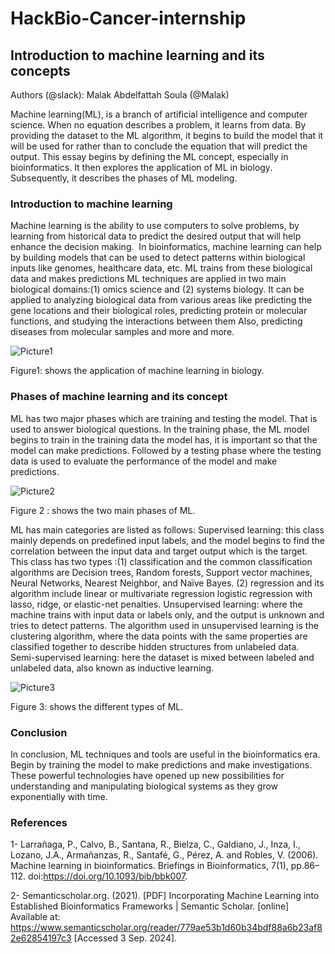 # HackBio-Cancer-internship
## Introduction to machine learning and its concepts
Authors (@slack): Malak Abdelfattah Soula (@Malak)

Machine learning(ML), is a branch of artificial intelligence and computer science. When no equation describes a problem, it learns from data. By providing the dataset to the ML algorithm, it begins to build the model that it will be used for rather than to conclude the equation that will predict the output. This essay begins by defining the ML concept, especially in bioinformatics. It then explores the application of ML in biology. Subsequently, it describes the phases of ML modeling.

### **Introduction to machine learning** 
Machine learning is the ability to use computers to solve problems, by learning from historical data to predict the desired output that will help enhance the decision making.  In bioinformatics, machine learning can help by building models that can be used to detect patterns within biological inputs like genomes, healthcare data, etc. ML trains from these biological data and makes predictions
ML techniques are applied in two main biological domains:(1) omics science and (2) systems biology. It can be applied to analyzing biological data from various areas like predicting the gene locations and their biological roles, predicting protein or molecular functions, and studying the interactions between them Also, predicting diseases from molecular samples and more and more.

![Picture1](https://github.com/user-attachments/assets/fd3d695a-9b96-49e1-bfa7-498659ce1353)

Figure1: shows the application of machine learning in biology.

### **Phases of machine learning and its concept**
ML has two major phases which are training and testing the model. That is used to answer biological questions. In the training phase, the ML model begins to train in the training data the model has, it is important so that the model can make predictions. Followed by a testing phase where the testing data is used to evaluate the performance of the model and make predictions.


![Picture2](https://github.com/user-attachments/assets/939ecc65-7ced-45fd-86e5-f217163f2c4f)


Figure 2 : shows the two main phases of ML.

ML has main categories are listed as follows:
Supervised learning: this class mainly depends on predefined input labels, and the model begins to find the correlation between the input data and target output which is the target. This class has two types :(1) classification and the common classification algorithms are Decision trees, Random forests, Support vector machines, Neural Networks, Nearest Neighbor, and Naïve Bayes. (2) regression and its algorithm include linear or multivariate regression logistic regression with lasso, ridge, or elastic-net penalties.
Unsupervised learning: where the machine trains with input data or labels only, and the output is unknown and tries to detect patterns. The algorithm used in unsupervised learning is the clustering algorithm, where the data points with the same properties are classified together to describe hidden structures from unlabeled data.
Semi-supervised learning: here the dataset is mixed between labeled and unlabeled data, also known as inductive learning.

![Picture3](https://github.com/user-attachments/assets/8b95469a-cd07-4c46-b3b3-058dacdba6af)


Figure 3: shows the different types of ML.

### **Conclusion**
In conclusion, ML techniques and tools are useful in the bioinformatics era. Begin by training the model to make predictions and make investigations. These powerful technologies have opened up new possibilities for understanding and manipulating biological systems as they grow exponentially with time.

### **References**

1- Larrañaga, P., Calvo, B., Santana, R., Bielza, C., Galdiano, J., Inza, I., Lozano, J.A., Armañanzas, R., Santafé, G., Pérez, A. and Robles, V. (2006). Machine learning in bioinformatics. Briefings in Bioinformatics, 7(1), pp.86–112. doi:https://doi.org/10.1093/bib/bbk007.


2- Semanticscholar.org. (2021). [PDF] Incorporating Machine Learning into Established Bioinformatics Frameworks | Semantic Scholar. [online] Available at: https://www.semanticscholar.org/reader/779ae53b1d60b34bdf88a6b23af82e62854197c3 [Accessed 3 Sep. 2024].
